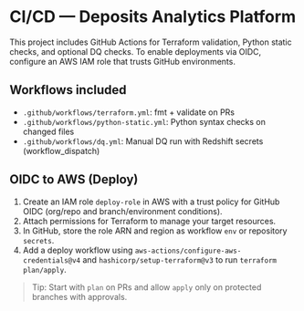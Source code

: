 # CI/CD — Deposits Analytics Platform

This project includes GitHub Actions for Terraform validation, Python static checks, and optional DQ checks. To enable deployments via OIDC, configure an AWS IAM role that trusts GitHub environments.

## Workflows included
- `.github/workflows/terraform.yml`: fmt + validate on PRs
- `.github/workflows/python-static.yml`: Python syntax checks on changed files
- `.github/workflows/dq.yml`: Manual DQ run with Redshift secrets (workflow_dispatch)

## OIDC to AWS (Deploy)
1. Create an IAM role `deploy-role` in AWS with a trust policy for GitHub OIDC (org/repo and branch/environment conditions).
2. Attach permissions for Terraform to manage your target resources.
3. In GitHub, store the role ARN and region as workflow `env` or repository `secrets`.
4. Add a deploy workflow using `aws-actions/configure-aws-credentials@v4` and `hashicorp/setup-terraform@v3` to run `terraform plan/apply`.

> Tip: Start with `plan` on PRs and allow `apply` only on protected branches with approvals.

